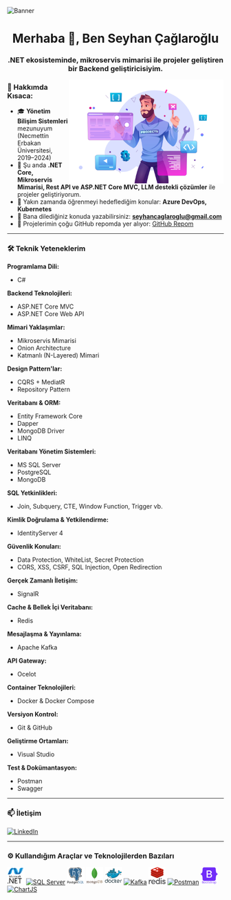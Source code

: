 ![Banner](https://media.licdn.com/dms/image/v2/D4D16AQGw0oQ6afbkmA/profile-displaybackgroundimage-shrink_350_1400/B4DZbY1xxsH8AY-/0/1747394699011?e=1752710400&v=beta&t=059P-foABYRuJ0AmyoWllMyxuTW2iCSQBrTeBO-A7wU)

<h1 align="center">Merhaba 👋, Ben Seyhan Çağlaroğlu</h1>
<h3 align="center">.NET ekosisteminde, mikroservis mimarisi ile projeler geliştiren bir Backend geliştiricisiyim.</h3>

<img align="right" src="https://github.com/SeyhanCaglaroglu/SeyhanCaglaroglu/blob/main/2211.w026.n002.2759B.p1.2759.jpg?raw=true" width="360px"/>

### 🚀 Hakkımda Kısaca:

- 🎓 **Yönetim Bilişim Sistemleri** mezunuyum (Necmettin Erbakan Üniversitesi, 2019–2024)
- 🔭 Şu anda **.NET Core, Mikroservis Mimarisi, Rest API ve ASP.NET Core MVC, LLM destekli çözümler** ile projeler geliştiriyorum.
- 🌱 Yakın zamanda öğrenmeyi hedeflediğim konular: **Azure DevOps, Kubernetes**
- 💬 Bana dilediğiniz konuda yazabilirsiniz: **seyhancaglaroglu@gmail.com**
- 🔗 Projelerimin çoğu GitHub repomda yer alıyor: [GitHub Repom](https://github.com/SeyhanCaglaroglu?tab=repositories)

---

### 🛠️ Teknik Yeteneklerim

**Programlama Dili:**
- C#

**Backend Teknolojileri:**
- ASP.NET Core MVC
- ASP.NET Core Web API

**Mimari Yaklaşımlar:**
- Mikroservis Mimarisi
- Onion Architecture
- Katmanlı (N-Layered) Mimari

**Design Pattern'lar:**
- CQRS + MediatR
- Repository Pattern

**Veritabanı & ORM:**
- Entity Framework Core
- Dapper
- MongoDB Driver
- LINQ

**Veritabanı Yönetim Sistemleri:**
- MS SQL Server
- PostgreSQL
- MongoDB

**SQL Yetkinlikleri:**
- Join, Subquery, CTE, Window Function, Trigger vb.

**Kimlik Doğrulama & Yetkilendirme:**
- IdentityServer 4

**Güvenlik Konuları:**
- Data Protection, WhiteList, Secret Protection
- CORS, XSS, CSRF, SQL Injection, Open Redirection

**Gerçek Zamanlı İletişim:**
- SignalR

**Cache & Bellek İçi Veritabanı:**
- Redis

**Mesajlaşma & Yayınlama:**
- Apache Kafka

**API Gateway:**
- Ocelot

**Container Teknolojileri:**
- Docker & Docker Compose

**Versiyon Kontrol:**
- Git & GitHub

**Geliştirme Ortamları:**
- Visual Studio

**Test & Dokümantasyon:**
- Postman
- Swagger

---

### 📫 İletişim

<p align="left">
<a href="https://www.linkedin.com/in/seyhan-%C3%A7a%C4%9Flaro%C4%9Flu-083b9929a/" target="_blank">
<img align="center" src="https://raw.githubusercontent.com/rahuldkjain/github-profile-readme-generator/master/src/images/icons/Social/linked-in-alt.svg" alt="LinkedIn" height="30" width="40" />
</a>
</p>

---

### ⚙️ Kullandığım Araçlar ve Teknolojilerden Bazıları

<p align="left">
<a href="https://dotnet.microsoft.com/" target="_blank"><img src="https://raw.githubusercontent.com/devicons/devicon/master/icons/dot-net/dot-net-original-wordmark.svg" alt=".NET" width="40" height="40"/></a>
<a href="https://www.microsoft.com/en-us/sql-server" target="_blank"><img src="https://www.svgrepo.com/show/303229/microsoft-sql-server-logo.svg" alt="SQL Server" width="40" height="40"/></a>
<a href="https://www.postgresql.org" target="_blank"><img src="https://raw.githubusercontent.com/devicons/devicon/master/icons/postgresql/postgresql-original-wordmark.svg" alt="PostgreSQL" width="40" height="40"/></a>
<a href="https://www.mongodb.com/" target="_blank"><img src="https://raw.githubusercontent.com/devicons/devicon/master/icons/mongodb/mongodb-original-wordmark.svg" alt="MongoDB" width="40" height="40"/></a>
<a href="https://www.docker.com/" target="_blank"><img src="https://raw.githubusercontent.com/devicons/devicon/master/icons/docker/docker-original-wordmark.svg" alt="Docker" width="40" height="40"/></a>
<a href="https://kafka.apache.org/" target="_blank"><img src="https://www.vectorlogo.zone/logos/apache_kafka/apache_kafka-icon.svg" alt="Kafka" width="40" height="40"/></a>
<a href="https://redis.io" target="_blank"><img src="https://raw.githubusercontent.com/devicons/devicon/master/icons/redis/redis-original-wordmark.svg" alt="Redis" width="40" height="40"/></a>
<a href="https://postman.com" target="_blank"><img src="https://www.vectorlogo.zone/logos/getpostman/getpostman-icon.svg" alt="Postman" width="40" height="40"/></a>
<a href="https://getbootstrap.com" target="_blank"><img src="https://raw.githubusercontent.com/devicons/devicon/master/icons/bootstrap/bootstrap-plain-wordmark.svg" alt="Bootstrap" width="40" height="40"/></a>
<a href="https://www.chartjs.org" target="_blank"><img src="https://www.chartjs.org/media/logo-title.svg" alt="ChartJS" width="40" height="40"/></a>
</p>
